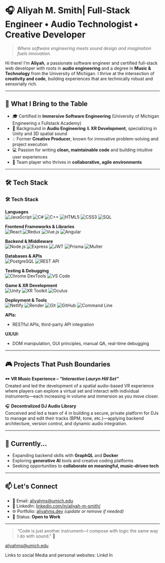# 🎧 Aliyah M. Smith| Full-Stack Engineer • Audio Technologist • Creative Developer

> *Where software engineering meets sound design and imagination fuels innovation.*

Hi there! I'm **Aliyah**, a passionate software engineer and certified full-stack web developer with roots in **audio engineering** and a degree in **Music & Technology** from the University of Michigan. I thrive at the intersection of **creativity and code**, building experiences that are technically robust and sensorially rich.

---

## 🚀 What I Bring to the Table

- 🎓 Certified in **Immersive Software Engineering** (University of Michigan Engineering x Fullstack Academy)
- 🎵 Background in **Audio Engineering** & **XR Development**, specializing in Unity and 3D spatial sound
- 💡 Former **Creative Producer**, known for innovative problem-solving and project execution
- 💻 Passion for writing **clean, maintainable code** and building intuitive user experiences
- 🤝 Team player who thrives in **collaborative, agile environments**

---

## 🛠️ Tech Stack

### 🛠️ Tech Stack

**Languages**  
![JavaScript](https://img.shields.io/badge/-JavaScript-F7DF1E?style=flat-square&logo=javascript&logoColor=black)
![C#](https://img.shields.io/badge/-C%23-239120?style=flat-square&logo=c-sharp&logoColor=white)
![C++](https://img.shields.io/badge/-C++-00599C?style=flat-square&logo=c%2B%2B&logoColor=white)
![HTML5](https://img.shields.io/badge/-HTML5-E34F26?style=flat-square&logo=html5&logoColor=white)
![CSS3](https://img.shields.io/badge/-CSS3-1572B6?style=flat-square&logo=css3&logoColor=white)
![SQL](https://img.shields.io/badge/-SQL-4479A1?style=flat-square&logo=mysql&logoColor=white)

**Frontend Frameworks & Libraries**  
![React](https://img.shields.io/badge/-React-61DAFB?style=flat-square&logo=react&logoColor=black)
![Redux](https://img.shields.io/badge/-Redux-764ABC?style=flat-square&logo=redux&logoColor=white)
![Vue.js](https://img.shields.io/badge/-Vue.js-4FC08D?style=flat-square&logo=vue.js&logoColor=white)
![Angular](https://img.shields.io/badge/-Angular-DD0031?style=flat-square&logo=angular&logoColor=white)

**Backend & Middleware**  
![Node.js](https://img.shields.io/badge/-Node.js-339933?style=flat-square&logo=node.js&logoColor=white)
![Express](https://img.shields.io/badge/-Express.js-000000?style=flat-square&logo=express&logoColor=white)
![JWT](https://img.shields.io/badge/-JWT-000000?style=flat-square&logo=jsonwebtokens&logoColor=white)
![Prisma](https://img.shields.io/badge/-Prisma-3982CE?style=flat-square&logo=prisma&logoColor=white)
![Multer](https://img.shields.io/badge/-Multer-333333?style=flat-square&logo=npm&logoColor=white)

**Databases & APIs**  
![PostgreSQL](https://img.shields.io/badge/-PostgreSQL-336791?style=flat-square&logo=postgresql&logoColor=white)
![REST API](https://img.shields.io/badge/-REST-02569B?style=flat-square&logo=rest&logoColor=white)

**Testing & Debugging**  
![Chrome DevTools](https://img.shields.io/badge/-DevTools-4285F4?style=flat-square&logo=google-chrome&logoColor=white)
![VS Code](https://img.shields.io/badge/-VS%20Code-007ACC?style=flat-square&logo=visual-studio-code&logoColor=white)

**Game & XR Development**  
![Unity](https://img.shields.io/badge/-Unity-000000?style=flat-square&logo=unity&logoColor=white)
![XR Toolkit](https://img.shields.io/badge/-Unity%20XR-5C5C5C?style=flat-square&logo=unity&logoColor=white)
![Oculus](https://img.shields.io/badge/-Oculus-1C1E20?style=flat-square&logo=oculus&logoColor=white)

**Deployment & Tools**  
![Netlify](https://img.shields.io/badge/-Netlify-00C7B7?style=flat-square&logo=netlify&logoColor=white)
![Render](https://img.shields.io/badge/-Render-46E3B7?style=flat-square&logo=render&logoColor=white)
![Git](https://img.shields.io/badge/-Git-F05032?style=flat-square&logo=git&logoColor=white)
![GitHub](https://img.shields.io/badge/-GitHub-181717?style=flat-square&logo=github&logoColor=white)
![Command Line](https://img.shields.io/badge/-CLI-4EAA25?style=flat-square&logo=gnubash&logoColor=white)

**APIs:**  
- RESTful APIs, third-party API integration  

**UX/UI:**  
- DOM manipulation, GUI principles, manual QA, real-time debugging  

---

## 🎮 Projects That Push Boundaries

🕶️ **VR Music Experience – *“Interactive Lauryn Hill Set”***  
Created and led the development of a spatial audio-based VR experience where players can explore a virtual set and interact with individual instruments—each increasing in volume and immersion as you move closer.

🎧 **Decentralized DJ Audio Library**  
Conceived and led a team of 4 in building a secure, private platform for DJs to manage and edit their tracks (BPM, tone, etc.)—applying backend architecture, version control, and dynamic audio integration.

<!-- Add your real project links if available -->

---

## 🌱 Currently...

- Expanding backend skills with **GraphQL** and **Docker**
- Exploring **generative AI** tools and creative coding platforms
- Seeking opportunities to **collaborate on meaningful, music-driven tech**

---

## 📫 Let's Connect

- 📧 Email: aliyahms@umich.edu  
- 💼 LinkedIn: [linkedin.com/in/aliyah-m-smith/](https://www.linkedin.com/in/aliyah-m-smith/)
- 🌐 Portfolio: [aliyahms.dev](https://aliyahms.dev) *(update or remove if needed)*  
- 🔎 Status: **Open to Work**

---

> “Code is just another instrument—I compose with logic the same way I do with sound.” 🎼

aliyahms@umich.edu

Links to social Media and personal websites:
Linkd In
